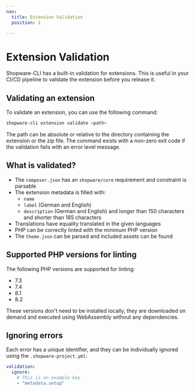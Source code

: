 ```yaml
---
nav:
  title: Extension Validation
  position: 1

---
```


# Extension Validation

Shopware-CLI has a built-in validation for extensions. This is useful in your CI/CD pipeline to validate the extension before you release it.

## Validating an extension

To validate an extension, you can use the following command:

```bash
shopware-cli extension validate <path>
```

The path can be absolute or relative to the directory containing the extension or the zip file. The command exists with a non-zero exit code if the validation fails with an error level message.

## What is validated?

- The `composer.json` has an `shopware/core` requirement and constraint is parsable
- The extension metadata is filled with:
  - `name`
  - `label` (German and English)
  - `description` (German and English) and longer than 150 characters and shorter than 185 characters
- Translations have equality translated in the given languages
- PHP can be correctly linted with the minimum PHP version
- The `theme.json` can be parsed and included assets can be found

## Supported PHP versions for linting

The following PHP versions are supported for linting:

- 7.3
- 7.4
- 8.1
- 8.2

These versions don't need to be installed locally, they are downloaded on demand and executed using WebAssembly without any dependencies.

## Ignoring errors

Each error has a unique identifier, and they can be individually ignored using the `.shopware-project.yml`:

```yaml
validation:
  ignore:
    # This is an example key
    - "metadata.setup"
```

